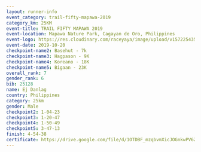 ```yaml
---
layout: runner-info 
event_category: trail-fifty-mapawa-2019 
category_km: 25KM 
event-title: TRAIL FIFTY MAPAWA 2019  
event-location: Mapawa Nature Park, Cagayan de Oro, Philippines 
event-logo: https://res.cloudinary.com/raceyaya/image/upload/v1572254355/logo/trail-fifty-mapawa_fizjmb.jpg 
event-date: 2019-10-20 
checkpoint-name2: Basehut - 7k 
checkpoint-name3: Hagpason - 9K 
checkpoint-name4: Koreano - 18K 
checkpoint-name5: Bigaan - 23K 
overall_rank: 7
gender_rank: 6
bib: 25128
name: Ej Danlag
country: Philippines
category: 25km
gender: Male
checkpoint2: 1-04-23
checkpoint3: 1-20-47
checkpoint4: 1-50-49
checkpoint5: 3-47-13
finish: 4-54-38
certificate: https://drive.google.com/file/d/1OTDBF_mzqbvmXicJOGnkwPV6Z1TwMx6h/view?usp=sharing
---
```

